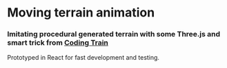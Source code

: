 # Moving terrain animation

### Imitating procedural generated terrain with some Three.js and smart trick from [Coding Train](https://www.youtube.com/watch?v=IKB1hWWedMk)

Prototyped in React for fast development and testing.
